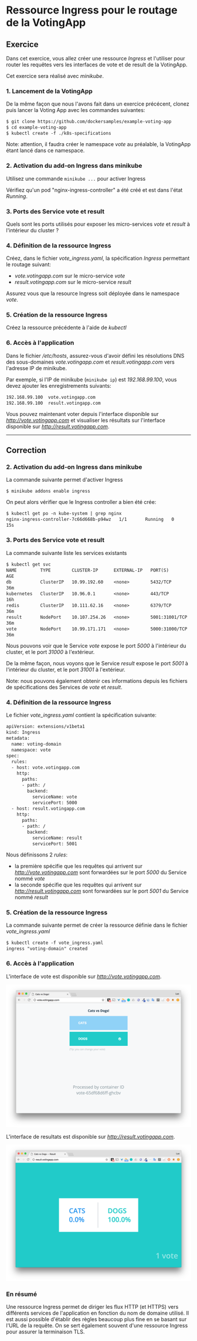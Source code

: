 # Ressource Ingress pour le routage de la VotingApp

## Exercice

Dans cet exercice, vous allez créer une ressource *Ingress* et l'utiliser pour router les requêtes vers les interfaces de vote et de result de la VotingApp.

Cet exercice sera réalisé avec *minikube*.

### 1. Lancement de la VotingApp

De la même façon que nous l'avons fait dans un exercice précécent, clonez puis lancer la Voting App avec les commandes suivantes:

```
$ git clone https://github.com/dockersamples/example-voting-app
$ cd example-voting-app
$ kubectl create -f ./k8s-specifications
```

Note: attention, il faudra créer le namespace *vote* au préalable, la VotingApp étant lancé dans ce namespace.

### 2. Activation du add-on Ingress dans minikube

Utilisez une commande `minikube ...` pour activer Ingress

Vérifiez qu'un pod "nginx-ingress-controller" a été créé et est dans l'état *Running*.

### 3. Ports des Service vote et result

Quels sont les ports utilisés pour exposer les micro-services *vote* et *result* à l'intérieur du cluster ?

### 4. Définition de la ressource Ingress

Créez, dans le fichier *vote_ingress.yaml*, la spécification *Ingress* permettant le routage suivant:
- *vote.votingapp.com* sur le micro-service *vote*
- *result.votingapp.com* sur le micro-service *result*

Assurez vous que la resource Ingress soit déployée dans le namespace *vote*.

### 5. Création de la ressource Ingress

Créez la ressource précédente à l'aide de *kubectl*

### 6. Accès à l'application

Dans le fichier */etc/hosts*, assurez-vous d'avoir défini les résolutions DNS des sous-domaines *vote.votingapp.com* et *result.votingapp.com* vers l'adresse IP de minikube.

Par exemple, si l'IP de minikube (`minikube ip`) est *192.168.99.100*, vous devez ajouter les enregistrements suivants:

```
192.168.99.100  vote.votingapp.com
192.168.99.100  result.votingapp.com
```

Vous pouvez maintenant voter depuis l'interface disponible sur *http://vote.votingapp.com* et visualiser les résultats sur l'interface disponible sur *http://result.votingapp.com*.

---

## Correction

### 2. Activation du add-on Ingress dans minikube

La commande suivante permet d'activer Ingress

```
$ minikube addons enable ingress
```

On peut alors vérifier que le Ingress controller a bien été crée:

```
$ kubectl get po -n kube-system | grep nginx
nginx-ingress-controller-7c66d668b-p94wz   1/1       Running   0          15s
```

### 3. Ports des Service vote et result

La commande suivante liste les services existants

```
$ kubectl get svc
NAME         TYPE        CLUSTER-IP      EXTERNAL-IP   PORT(S)          AGE
db           ClusterIP   10.99.192.60    <none>        5432/TCP         36m
kubernetes   ClusterIP   10.96.0.1       <none>        443/TCP          16h
redis        ClusterIP   10.111.62.16    <none>        6379/TCP         36m
result       NodePort    10.107.254.26   <none>        5001:31001/TCP   36m
vote         NodePort    10.99.171.171   <none>        5000:31000/TCP   36m
```

Nous pouvons voir que le Service *vote* expose le port *5000* à l'intérieur du cluster, et le port *31000* à l'extérieur.

De la même façon, nous voyons que le Service *result* expose le port *5001* à l'intérieur du cluster, et le port *31001* à l'extérieur.

Note: nous pouvons également obtenir ces informations depuis les fichiers de spécifications des Services de *vote* et *result*.

### 4. Définition de la ressource Ingress

Le fichier *vote_ingress.yaml* contient la spécification suivante:

```
apiVersion: extensions/v1beta1
kind: Ingress
metadata:
  name: voting-domain
  namespace: vote
spec:
  rules:
  - host: vote.votingapp.com
    http:
      paths:
      - path: /
        backend:
          serviceName: vote
          servicePort: 5000
  - host: result.votingapp.com
    http:
      paths:
      - path: /
        backend:
          serviceName: result
          servicePort: 5001
```

Nous définissons 2 *rules*:
- la première spécifie que les requêtes qui arrivent sur *http://vote.votingapp.com* sont forwardées sur le port *5000* du Service nommé *vote*
- la seconde spécifie que les requêtes qui arrivent sur *http://result.votingapp.com* sont forwardées sur le port *5001* du Service nommé *result*

### 5. Création de la ressource Ingress

La commande suivante permet de créer la ressource définie dans le fichier *vote_ingress.yaml*

```
$ kubectl create -f vote_ingress.yaml
ingress "voting-domain" created
```

### 6. Accès à l'application

L'interface de vote est disponible sur *http://vote.votingapp.com*.

![vote](./images/ingress_vote1.png)

L'interface de resultats est disponible sur *http://result.votingapp.com*.

![result](./images/ingress_vote2.png)

### En résumé

Une ressource Ingress permet de diriger les flux HTTP (et HTTPS) vers différents services de l'application en fonction du nom de domaine utilisé. Il est aussi possible d'établir des règles beaucoup plus fine en se basant sur l'URL de la requête. On se sert également souvent d'une ressource Ingress pour assurer la terminaison TLS.
